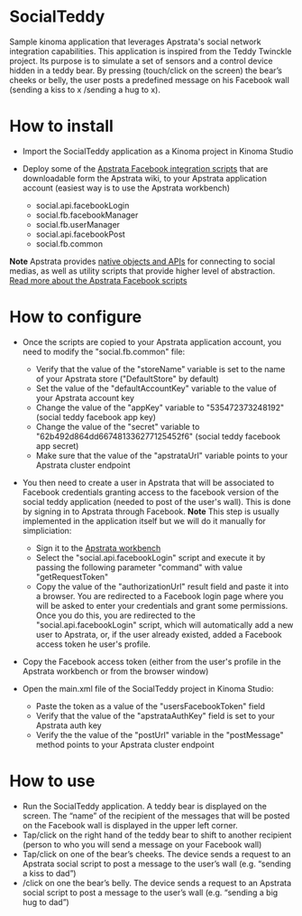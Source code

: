 SocialTeddy
===========

Sample kinoma application that leverages Apstrata's social network integration capabilities. 
This application is inspired from the Teddy Twinckle project. Its purpose is to simulate a set of sensors
and a control device hidden in a teddy bear. By pressing (touch/click on the screen) the bear’s cheeks or belly, 
the user posts a predefined message on his Facebook wall (sending a kiss to x /sending a hug to x). 

How to install
==============

* Import the SocialTeddy application as a Kinoma project in Kinoma Studio

* Deploy some of the [Apstrata Facebook integration scripts](http://wiki.apstrata.com/pages/viewpageattachments.action?pageId=1213691&metadataLink=true) 
that are downloadable form the Apstrata wiki, to your Apstrata application account (easiest way is to use the Apstrata workbench)
  * social.api.facebookLogin
  * social.fb.facebookManager
  * social.fb.userManager
  * social.api.facebookPost
  * social.fb.common

**Note** Apstrata provides [native objects and APIs](http://wiki.apstrata.com/display/doc/Social+Networking+APIs) for connecting to social medias, as well as utility scripts that provide higher
level of abstraction. [Read more about the Apstrata Facebook scripts](http://wiki.apstrata.com/display/doc/Facebook+integration)

How to configure
================

* Once the scripts are copied to your Apstrata application account, you need to modify the "social.fb.common" file:
  * Verify that the value of the "storeName" variable is set to the name of your Apstrata store ("DefaultStore" by default)
  * Set the value of the "defaultAccountKey" variable to the value of your Apstrata account key
  * Change the value of the "appKey" variable to "535472373248192" (social teddy facebook app key)
  * Change the value of the "secret" variable to "62b492d864dd667481336277125452f6" (social teddy facebook app secret)
  * Make sure that the value of the "apstrataUrl" variable points to your Apstrata cluster endpoint

* You then need to create a user in Apstrata that will be associated to Facebook credentials granting access to the
facebook version of the social teddy application (needed to post of the user's wall). This is done by signing in to Apstrata through Facebook. 
**Note** This step is usually implemented in the application itself but we will do it manually for simpliciation:
  * Sign it to the [Apstrata workbench](https://workbench.wot.apstrata.com)
  * Select the "social.api.facebookLogin" script and execute it by passing the following parameter "command" with value
  "getRequestToken"
  * Copy the value of the "authorizationUrl" result field and paste it into a browser. You are redirected to a Facebook login page where you will be asked to enter your credentials and grant some permissions. Once you do this, you are redirected to the "social.api.facebookLogin" script, which will automatically add a new user to Apstrata, or, if the user already existed, added a Facebook access token he user's profile.

* Copy the Facebook access token (either from the user's profile in the Apstrata workbench or from the browser window)
* Open the main.xml file of the SocialTeddy project in Kinoma Studio:
  * Paste the token as a value of the "usersFacebookToken" field
  * Verify that the value of the "apstrataAuthKey" field is set to your Apstrata auth key
  * Verify the the value of the "postUrl" variable in the "postMessage" method points to your Apstrata cluster endpoint

How to use
==========

* Run the SocialTeddy application. A teddy bear is displayed on the screen. The “name” of the recipient of the messages that will be posted on the Facebook wall is displayed in the upper left corner.
* Tap/click on the right hand of the teddy bear to shift to another recipient (person to who you will send a message on your Facebook wall)
* Tap/click on one of the bear’s cheeks. The device sends a request to an Apstrata social script to post a message to the user’s wall (e.g. “sending a kiss to dad”)
* /click on one the bear’s belly. The device sends a request to an Apstrata social script to post a message to the user’s wall (e.g. “sending a big hug to dad”)



  
  
